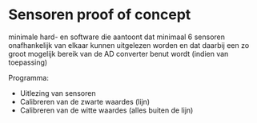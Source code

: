 # Sensoren proof of concept

minimale hard- en software die aantoont dat minimaal 6 sensoren onafhankelijk van elkaar kunnen uitgelezen worden en dat daarbij een zo groot mogelijk bereik van de AD converter benut wordt (indien van toepassing)

Programma:
- Uitlezing van sensoren
- Calibreren van de zwarte waardes (lijn)
- Calibreren van de witte waardes (alles buiten de lijn)
